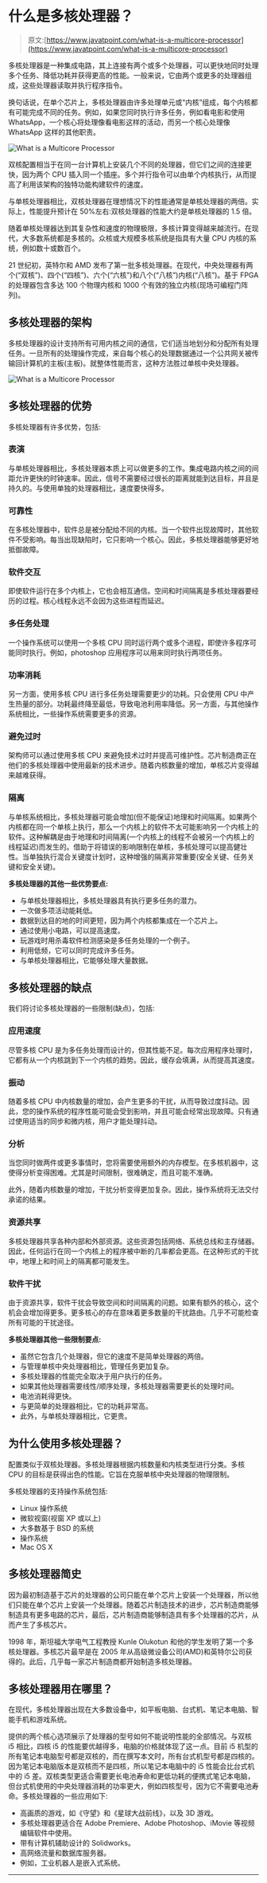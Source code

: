 # 什么是多核处理器？

> 原文:[https://www.javatpoint.com/what-is-a-multicore-processor](https://www.javatpoint.com/what-is-a-multicore-processor)

多核处理器是一种集成电路，其上连接有两个或多个处理器，可以更快地同时处理多个任务、降低功耗并获得更高的性能。一般来说，它由两个或更多的处理器组成，这些处理器读取并执行程序指令。

换句话说，在单个芯片上，多核处理器由许多处理单元或“内核”组成，每个内核都有可能完成不同的任务。例如，如果您同时执行许多任务，例如看电影和使用 WhatsApp，一个核心将处理像看电影这样的活动，而另一个核心处理像 WhatsApp 这样的其他职责。

![What is a Multicore Processor](../Images/07acfac103a9fead8276ab925df8d702.png)

双核配置相当于在同一台计算机上安装几个不同的处理器，但它们之间的连接更快，因为两个 CPU 插入同一个插座。多个并行指令可以由单个内核执行，从而提高了利用该架构的独特功能构建软件的速度。

与单核处理器相比，双核处理器在理想情况下的性能通常是单核处理器的两倍。实际上，性能提升预计在 50%左右:双核处理器的性能大约是单核处理器的 1.5 倍。

随着单核处理器达到其复杂性和速度的物理极限，多核计算变得越来越流行。在现代，大多数系统都是多核的。众核或大规模多核系统是指具有大量 CPU 内核的系统，例如数十或数百个。

21 世纪初，英特尔和 AMD 发布了第一批多核处理器。在现代，中央处理器有两个(“双核”)、四个(“四核”)、六个(“六核”)和八个(“八核”)内核(“八核”)。基于 FPGA 的处理器包含多达 100 个物理内核和 1000 个有效的独立内核(现场可编程门阵列)。

## 多核处理器的架构

多核处理器的设计支持所有可用内核之间的通信，它们适当地划分和分配所有处理任务。一旦所有的处理操作完成，来自每个核心的处理数据通过一个公共网关被传输回计算机的主板(主板)。就整体性能而言，这种方法胜过单核中央处理器。

![What is a Multicore Processor](../Images/ee8c579547d98a74322326a205f5231e.png)

## 多核处理器的优势

多核处理器有许多优势，包括:

### 表演

与单核处理器相比，多核处理器本质上可以做更多的工作。集成电路内核之间的间距允许更快的时钟速率。因此，信号不需要经过很长的距离就能到达目标，并且是持久的。与使用单独的处理器相比，速度要快得多。

### 可靠性

在多核处理器中，软件总是被分配给不同的内核。当一个软件出现故障时，其他软件不受影响。每当出现缺陷时，它只影响一个核心。因此，多核处理器能够更好地抵御故障。

### 软件交互

即使软件运行在多个内核上，它也会相互通信。空间和时间隔离是多核处理器要经历的过程。核心线程永远不会因为这些进程而延迟。

### 多任务处理

一个操作系统可以使用一个多核 CPU 同时运行两个或多个进程，即使许多程序可能同时执行。例如，photoshop 应用程序可以用来同时执行两项任务。

### 功率消耗

另一方面，使用多核 CPU 进行多任务处理需要更少的功耗。只会使用 CPU 中产生热量的部分。功耗最终降至最低，导致电池利用率降低。另一方面，与其他操作系统相比，一些操作系统需要更多的资源。

### 避免过时

架构师可以通过使用多核 CPU 来避免技术过时并提高可维护性。芯片制造商正在他们的多核处理器中使用最新的技术进步。随着内核数量的增加，单核芯片变得越来越难获得。

### 隔离

与单核系统相比，多核处理器可能会增加(但不能保证)地理和时间隔离。如果两个内核都在同一个单核上执行，那么一个内核上的软件不太可能影响另一个内核上的软件。这种解耦是由于地理和时间隔离(一个内核上的线程不会被另一个内核上的线程延迟)而发生的。借助于将错误的影响限制在单核，多核处理可以提高健壮性。当单独执行混合关键度计划时，这种增强的隔离非常重要(安全关键、任务关键和安全关键)。

**多核处理器的其他一些优势要点:**

*   与单核处理器相比，多核处理器具有执行更多任务的潜力。
*   一次做多项活动能耗低。
*   数据到达目的地的时间更短，因为两个内核都集成在一个芯片上。
*   通过使用小电路，可以提高速度。
*   玩游戏时用杀毒软件检测感染是多任务处理的一个例子。
*   利用低频，它可以同时完成许多任务。
*   与单核处理器相比，它能够处理大量数据。

## 多核处理器的缺点

我们将讨论多核处理器的一些限制(缺点)，包括:

### 应用速度

尽管多核 CPU 是为多任务处理而设计的，但其性能不足。每次应用程序处理时，它都有从一个内核跳到下一个内核的趋势。因此，缓存会填满，从而提高其速度。

### 振动

随着多核 CPU 中内核数量的增加，会产生更多的干扰，从而导致过度抖动。因此，您的操作系统的程序性能可能会受到影响，并且可能会经常出现故障。只有通过使用适当的同步和微内核，用户才能处理抖动。

### 分析

当您同时做两件或更多事情时，您将需要使用额外的内存模型。在多核机器中，这使得分析变得困难。尤其是时间限制，很难确定，而且可能不准确。

此外，随着内核数量的增加，干扰分析变得更加复杂。因此，操作系统将无法交付承诺的结果。

### 资源共享

多核处理器共享各种内部和外部资源。这些资源包括网络、系统总线和主存储器。因此，任何运行在同一个内核上的程序被中断的几率都会更高。在这种形式的干扰中，地理上和时间上的隔离都可能发生。

### 软件干扰

由于资源共享，软件干扰会导致空间和时间隔离的问题。如果有额外的核心，这个机会会增加得更多。更多核心的存在意味着更多数量的干扰路由。几乎不可能检查所有可能的干扰途径。

**多核处理器其他一些限制要点:**

*   虽然它包含几个处理器，但它的速度不是简单处理器的两倍。
*   与管理单核中央处理器相比，管理任务更加复杂。
*   多核处理器的性能完全取决于用户执行的任务。
*   如果其他处理器需要线性/顺序处理，多核处理器需要更长的处理时间。
*   电池消耗得更快。
*   与更简单的处理器相比，它的功耗非常高。
*   此外，与单核处理器相比，它更贵。

## 为什么使用多核处理器？

配置类似于双核处理器。多核处理器根据内核数量和内核类型进行分类。多核 CPU 的目标是获得出色的性能。它旨在克服单核中央处理器的物理限制。

多核处理器的支持操作系统包括:

*   Linux 操作系统
*   微软视窗(视窗 XP 或以上)
*   大多数基于 BSD 的系统
*   操作系统
*   Mac OS X

## 多核处理器简史

因为最初制造基于芯片的处理器的公司只能在单个芯片上安装一个处理器，所以他们只能在单个芯片上安装一个处理器。随着芯片制造技术的进步，芯片制造商能够制造具有更多电路的芯片，最后，芯片制造商能够制造具有多个处理器的芯片，从而产生了多核芯片。

1998 年，斯坦福大学电气工程教授 Kunle Olukotun 和他的学生发明了第一个多核处理器。多核芯片最早是在 2005 年从高级微设备公司(AMD)和英特尔公司获得的。此后，几乎每一家芯片制造商都开始制造多核处理器。

## 多核处理器用在哪里？

在现代，多核处理器出现在大多数设备中，如平板电脑、台式机、笔记本电脑、智能手机和游戏系统。

提供的两个核心选项展示了处理器的型号如何不能说明性能的全部情况。与双核 i5 相比，四核 i5 的性能要优越得多，电脑的价格就体现了这一点。目前 i5 机型的所有笔记本电脑型号都是双核的，而在撰写本文时，所有台式机型号都是四核的。因为笔记本电脑版本是双核而不是四核，所以笔记本电脑中的 i5 性能会比台式机中的 i5 差。双核类型更适合需要更长电池寿命和更低功耗的便携式笔记本电脑，但台式机使用的中央处理器消耗的功率更大，例如四核型号，因为它不需要电池寿命。多核处理器的一些应用如下:

*   高画质的游戏，如《守望》和《星球大战前线》，以及 3D 游戏。
*   多核处理器更适合在 Adobe Premiere、Adobe Photoshop、iMovie 等视频编辑软件中使用。
*   带有计算机辅助设计的 Solidworks。
*   高网络流量和数据库服务器。
*   例如，工业机器人是嵌入式系统。

* * *